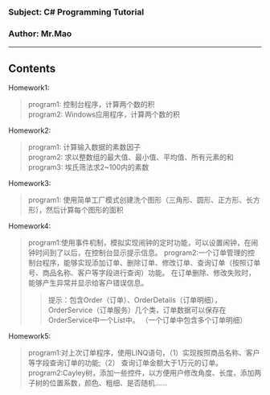 ### Subject: C# Programming Tutorial
### Author: Mr.Mao
-------------

Contents
--------

Homework1:
>program1:	控制台程序，计算两个数的积  
>program2:	Windows应用程序，计算两个数的积  


Homework2:
>program1:	计算输入数据的素数因子  
>program2:	求以整数组的最大值、最小值、平均值、所有元素的和  
>program3:	埃氏筛法求2~100内的素数  

Homework3:
>program1:  使用简单工厂模式创建洗个图形（三角形、圆形、正方形、长方形），然后计算每个图形的面积


Homework4:
>program1:使用事件机制，模拟实现闹钟的定时功能，可以设置闹钟，在闹钟时间到了以后，在控制台显示提示信息。
>program2:一个订单管理的控制台程序，能够实现添加订单、删除订单、修改订单、查询订单（按照订单号、商品名称、客户等字段进行查询）功能。
		在订单删除、修改失败时，能够产生异常并显示给客户错误信息。
>>提示：包含Order（订单）、OrderDetails（订单明细），OrderService（订单服务）几个类，订单数据可以保存在OrderService中一个List中。
		（一个订单中包含多个订单明细）
		
Homework5:
>program1:对上次订单程序，使用LINQ语句，（1）实现按照商品名称、客户等字段查询订单的功能;（2） 查询订单金额大于1万元的订单。	
>program2:Cayley树，添加一些控件，以方便用户修改角度、长度，添加两子树的位置系数，颜色、粗细、是否随机......